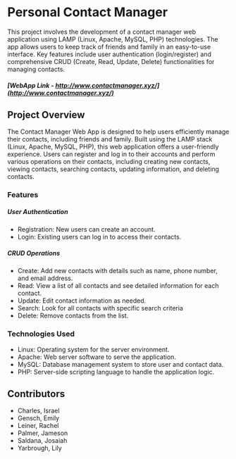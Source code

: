 # Personal Contact Manager
This project involves the development of a contact manager web application using LAMP (Linux, Apache, MySQL, PHP) technologies. The app allows users to keep track of friends and family in an easy-to-use interface. Key features include user authentication (login/register) and comprehensive CRUD (Create, Read, Update, Delete) functionalities for managing contacts.
##### [WebApp Link - http://www.contactmanager.xyz/](http://www.contactmanager.xyz/)

## **Project Overview**
The Contact Manager Web App is designed to help users efficiently manage their contacts, including friends and family. Built using the LAMP stack (Linux, Apache, MySQL, PHP), this web application offers a user-friendly experience. Users can register and log in to their accounts and perform various operations on their contacts, including creating new contacts, viewing contacts, searching contacts, updating information, and deleting contacts.

### **Features**
##### User Authentication
 - Registration: New users can create an account.
 - Login: Existing users can log in to access their contacts.

##### CRUD Operations
 - Create: Add new contacts with details such as name, phone number, and email address.
 - Read: View a list of all contacts and see detailed information for each contact.
 - Update: Edit contact information as needed.
 - Search: Look for all contacts with specific search criteria
 - Delete: Remove contacts from the list.

### **Technologies Used**
 - Linux: Operating system for the server environment.
 - Apache: Web server software to serve the application.
 - MySQL: Database management system to store user and contact data.
 - PHP: Server-side scripting language to handle the application logic.

## **Contributors**
 - Charles, Israel
 - Gensch, Emily
 - Leiner, Rachel
 - Palmer, Jameson
 - Saldana, Josaiah
 - Yarbrough, Lily
